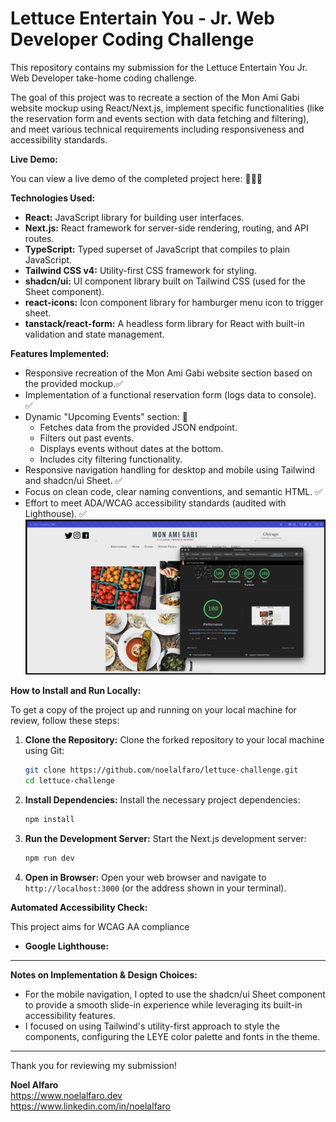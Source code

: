 # Lettuce Entertain You - Jr. Web Developer Coding Challenge

This repository contains my submission for the Lettuce Entertain You Jr. Web Developer take-home coding challenge.

The goal of this project was to recreate a section of the Mon Ami Gabi website mockup using React/Next.js, implement specific functionalities (like the reservation form and events section with data fetching and filtering), and meet various technical requirements including responsiveness and accessibility standards.

**Live Demo:**

You can view a live demo of the completed project here:
🚧🚧🚧

**Technologies Used:**

- **React:** JavaScript library for building user interfaces.
- **Next.js:** React framework for server-side rendering, routing, and API routes.
- **TypeScript:** Typed superset of JavaScript that compiles to plain JavaScript.
- **Tailwind CSS v4:** Utility-first CSS framework for styling.
- **shadcn/ui:** UI component library built on Tailwind CSS (used for the Sheet component).
- **react-icons:** Icon component library for hamburger menu icon to trigger sheet.
- **tanstack/react-form:** A headless form library for React with built-in validation and state management.

**Features Implemented:**

- Responsive recreation of the Mon Ami Gabi website section based on the provided mockup.✅
- Implementation of a functional reservation form (logs data to console). ✅
- Dynamic "Upcoming Events" section: 🚧
  - Fetches data from the provided JSON endpoint.
  - Filters out past events.
  - Displays events without dates at the bottom.
  - Includes city filtering functionality.
- Responsive navigation handling for desktop and mobile using Tailwind and shadcn/ui Sheet. ✅
- Focus on clean code, clear naming conventions, and semantic HTML. ✅
- Effort to meet ADA/WCAG accessibility standards (audited with Lighthouse). ✅
  ![Screenshot of the website](public/lighthouse-score.png)

**How to Install and Run Locally:**

To get a copy of the project up and running on your local machine for review, follow these steps:

1.  **Clone the Repository:** Clone the forked repository to your local machine using Git:
    ```bash
    git clone https://github.com/noelalfaro/lettuce-challenge.git
    cd lettuce-challenge
    ```
2.  **Install Dependencies:** Install the necessary project dependencies:
    ```bash
    npm install
    ```
3.  **Run the Development Server:** Start the Next.js development server:

    ```bash
    npm run dev

    ```

4.  **Open in Browser:** Open your web browser and navigate to `http://localhost:3000` (or the address shown in your terminal).

**Automated Accessibility Check:**

This project aims for WCAG AA compliance

- **Google Lighthouse:**

---

**Notes on Implementation & Design Choices:**

- For the mobile navigation, I opted to use the shadcn/ui Sheet component to provide a smooth slide-in experience while leveraging its built-in accessibility features.
- I focused on using Tailwind's utility-first approach to style the components, configuring the LEYE color palette and fonts in the theme.

---

Thank you for reviewing my submission!

**Noel Alfaro**
<br>
https://www.noelalfaro.dev
<br>
https://www.linkedin.com/in/noelalfaro
